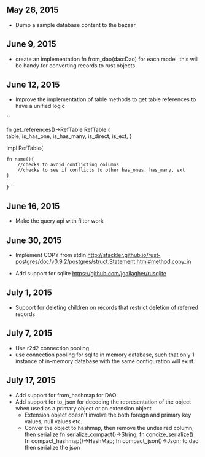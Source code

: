 ## May 26, 2015
* Dump a sample database content to the bazaar

## June 9, 2015
* create an implementation fn from_dao(dao:Dao) for each model, this will be handy for converting records to rust objects
 
## June 12, 2015 
* Improve the implementation of table methods to 
get table references to have a unified logic

``

fn get_references()->RefTable
RefTable {  
    table,
    is_has_one,
    is_has_many,
    is_direct,
    is_ext,
}

impl RefTable{
    
    fn name(){
        //checks to avoid conflicting columns
        //checks to see if conflicts to other has_ones, has_many, ext
    }
}
``

## June 16, 2015
* Make the query api with filter work

## June 30, 2015
* Implement COPY from stdin 
http://sfackler.github.io/rust-postgres/doc/v0.9.2/postgres/struct.Statement.html#method.copy_in

* Add support for sqlite 
https://github.com/jgallagher/rusqlite

## July 1, 2015
* Support for deleting children on records that restrict deletion of referred records

## July 7, 2015
* Use r2d2 connection pooling
* use connection pooling for sqlite in memory database, such that only 1 instance of in-memory database with the same configuration will exist.

## July 17, 2015
* Add support for from_hashmap for DAO
* Add support for to_json for decoding the representation of the object when used as a primary object or an extension object
    * Extension object doesn't involve the both foreign and primary key values, null values etc.
    * Conver the object to hashmap, then remove the undesired column, then serialize fn serialize_compact()->String, fn concize_serialize()
    fn compact_hashmap()->HashMap;
    fn compact_json()->Json;
    to dao then serialize the json


